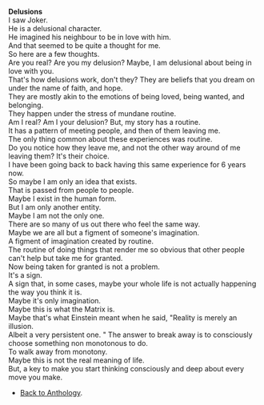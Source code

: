**Delusions**  
I saw Joker.  
He is a delusional character.  
He imagined his neighbour to be in love with him.  
And that seemed to be quite a thought for me.  
So here are a few thoughts.  
Are you real?
Are you my delusion?
Maybe, I am delusional about being in love with you.  
That's how delusions work, don't they? They are beliefs that you dream on under the name of faith, and hope.  
They are mostly akin to the emotions of being loved, being wanted, and belonging.  
They happen under the stress of mundane routine.  
Am I real?
Am I your delusion?
But, my story has a routine.  
It has a pattern of meeting people, and then of them leaving me.  
The only thing common about these experiences was routine.  
Do you notice how they leave me, and not the other way around of me leaving them? It's their choice.  
I have been going back to back having this same experience for 6 years now.  
So maybe I am only an idea that exists.  
That is passed from people to people.  
Maybe I exist in the human form.  
But I am only another entity.  
Maybe I am not the only one.  
There are so many of us out there who feel the same way.  
Maybe we are all but a figment of someone's imagination.  
A figment of imagination created by routine.  
The routine of doing things that render me so obvious that other people can't help but take me for granted.  
Now being taken for granted is not a problem.  
It's a sign.  
A sign that, in some cases, maybe your whole life is not actually happening the way you think it is.  
Maybe it's only imagination.  
Maybe this is what the Matrix is.  
Maybe that's what Einstein meant when he said, "Reality is merely an illusion.  
Albeit a very persistent one.  " The answer to break away is to consciously choose something non monotonous to do.  
To walk away from monotony.  
Maybe this is not the real meaning of life.  
But, a key to make you start thinking consciously and deep about every move you make.  

- <a href="https://kushalsamant.github.io/anthology.html">Back to Anthology</a>.  